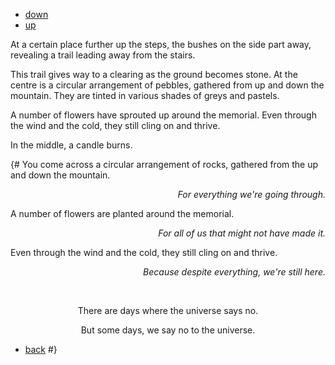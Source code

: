 - [down](#mountain)
- [up](#mountain:wip)

At a certain place further up the steps, the bushes on the side part away, revealing a trail leading away from the stairs.

This trail gives way to a clearing as the ground becomes stone.
At the centre is a circular arrangement of pebbles, gathered from up and down the mountain.
They are tinted in various shades of greys and pastels.

A number of flowers have sprouted up around the memorial.
Even through the wind and the cold, they still cling on and thrive.

In the middle, a candle burns.

{#
You come across a circular arrangement of rocks, gathered from the up and down the mountain.

<p style="text-align: right"><em>For everything we're going through.</em></p>

A number of flowers are planted around the memorial.

<p style="text-align: right"><em>For all of us that might not have made it.</em></p>

Even through the wind and the cold, they still cling on and thrive.

<p style="text-align: right"><em>Because despite everything, we're still here.</em></p>

<br>

<p style="text-align: center">There are days where the universe says no.</p>

<p style="text-align: center">But some days, we say no to the universe.</p>

- [back](#mountain)
#}
